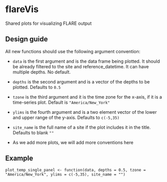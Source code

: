 # flareVis

Shared plots for visualizing FLARE output

## Design guide

All new functions should use the following argument convention:

- `data` is the first argument and is the data frame being plotted.  It should be already filtered to the site and reference_datetime.  It can have multiple depths. No default.

- `depths` is the second argument and is a vector of the depths to be plotted. Defaults to `0.5`

- `tzone` is the third argument and it is the time zone for the x-axis, if it is a time-series plot. Default is `"America/New_York"`

- `ylims` is the fourth argument and is a two element vector of the lower and upper range of the y-axis.  Defaults to `c(-5,35)`

- `site_name` is the full name of a site if the plot includes it in the title.  Defaults to blank `""`

- As we add more plots, we will add more conventions here

## Example

```
plot_temp_single_panel <- function(data, depths = 0.5, tzone = "America/New_York", ylims = c(-5,35), site_name = "")
```
